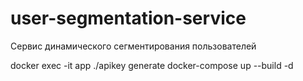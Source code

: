# user-segmentation-service
Сервис динамического сегментирования пользователей

docker exec -it app ./apikey generate
docker-compose up --build -d
